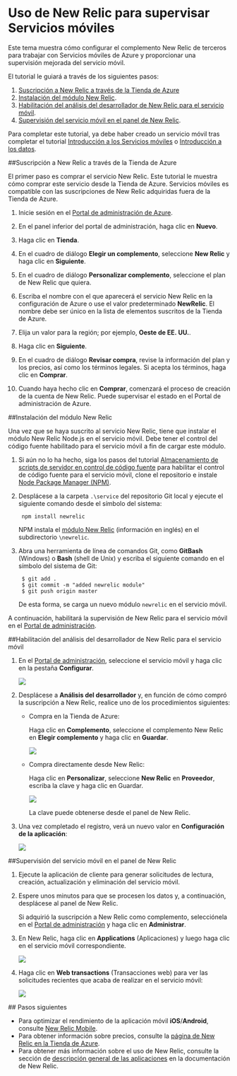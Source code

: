 <properties 
	pageTitle="Almacenamiento de scripts de servidor en control de código fuente - Servicios móviles de Azure" 
	description="Aprenda la manera de usar el complemento New Relic para supervisar el servicio móvil." 
	documentationCenter="" 
	authors="stepsic-microsoft-com" 
	manager="carolz"
	editor="" 
	services="mobile-services"/>

<tags 
	ms.service="mobile-services" 
	ms.workload="mobile" 
	ms.tgt_pltfrm="na" 
	ms.devlang="multiple" 
	ms.topic="article" 
	ms.date="03/16/2015" 
	ms.author="stepsic"/>

# Uso de New Relic para supervisar Servicios móviles

Este tema muestra cómo configurar el complemento New Relic de terceros para trabajar con Servicios móviles de Azure y proporcionar una supervisión mejorada del servicio móvil.

El tutorial le guiará a través de los siguientes pasos:

1. [Suscripción a New Relic a través de la Tienda de Azure]
2. [Instalación del módulo New Relic].
3. [Habilitación del análisis del desarrollador de New Relic para el servicio móvil].
4. [Supervisión del servicio móvil en el panel de New Relic].

Para completar este tutorial, ya debe haber creado un servicio móvil tras completar el tutorial [Introducción a los Servicios móviles] o [Introducción a los datos].

##<a name="sign-up"></a>Suscripción a New Relic a través de la Tienda de Azure

El primer paso es comprar el servicio New Relic. Este tutorial le muestra cómo comprar este servicio desde la Tienda de Azure. Servicios móviles es compatible con las suscripciones de New Relic adquiridas fuera de la Tienda de Azure.

1. Inicie sesión en el [Portal de administración de Azure](https://manage.windowsazure.com).

2. En el panel inferior del portal de administración, haga clic en **Nuevo**.

3. Haga clic en **Tienda**.

4. En el cuadro de diálogo **Elegir un complemento**, seleccione **New Relic** y haga clic en **Siguiente**.

5. En el cuadro de diálogo **Personalizar complemento**, seleccione el plan de New Relic que quiera.

7. Escriba el nombre con el que aparecerá el servicio New Relic en la configuración de Azure o use el valor predeterminado **NewRelic**. El nombre debe ser único en la lista de elementos suscritos de la Tienda de Azure.

8. Elija un valor para la región; por ejemplo, **Oeste de EE. UU.**.

9. Haga clic en **Siguiente**.

10. En el cuadro de diálogo **Revisar compra**, revise la información del plan y los precios, así como los términos legales. Si acepta los términos, haga clic en **Comprar**.

11. Cuando haya hecho clic en **Comprar**, comenzará el proceso de creación de la cuenta de New Relic. Puede supervisar el estado en el Portal de administración de Azure.

##<a name="install-module"></a>Instalación del módulo New Relic

Una vez que se haya suscrito al servicio New Relic, tiene que instalar el módulo New Relic Node.js en el servicio móvil. Debe tener el control del código fuente habilitado para el servicio móvil a fin de cargar este módulo.

1. Si aún no lo ha hecho, siga los pasos del tutorial [Almacenamiento de scripts de servidor en control de código fuente] para habilitar el control de código fuente para el servicio móvil, clone el repositorio e instale <a href="http://nodejs.org/" target="_blank">Node Package Manager (NPM)</a>.

2. Desplácese a la carpeta `.\service` del repositorio Git local y ejecute el siguiente comando desde el símbolo del sistema:

		npm install newrelic

	NPM instala el [módulo New Relic][newrelic] (información en inglés) en el subdirectorio `\newrelic`.

3. Abra una herramienta de línea de comandos Git, como **GitBash** (Windows) o **Bash** (shell de Unix) y escriba el siguiente comando en el símbolo del sistema de Git:

		$ git add .
		$ git commit -m "added newrelic module"
		$ git push origin master
		
	De esta forma, se carga un nuevo módulo `newrelic` en el servicio móvil.

A continuación, habilitará la supervisión de New Relic para el servicio móvil en el [Portal de administración][Azure Management Portal].

##<a name="enable-service"></a>Habilitación del análisis del desarrollador de New Relic para el servicio móvil

1. En el [Portal de administración][Azure Management Portal], seleccione el servicio móvil y haga clic en la pestaña **Configurar**.

	![][0]

2. Desplácese a **Análisis del desarrollador** y, en función de cómo compró la suscripción a New Relic, realice uno de los procedimientos siguientes:

	+ Compra en la Tienda de Azure:

		Haga clic en **Complemento**, seleccione el complemento New Relic en **Elegir complemento** y haga clic en **Guardar**.

		![][1]

	+ Compra directamente desde New Relic:

		Haga clic en **Personalizar**, seleccione **New Relic** en **Proveedor**, escriba la clave y haga clic en Guardar.

		![][2]

		La clave puede obtenerse desde el panel de New Relic.

3. Una vez completado el registro, verá un nuevo valor en **Configuración de la aplicación**:

	![][3]

##<a name="monitor"></a>Supervisión del servicio móvil en el panel de New Relic

1. Ejecute la aplicación de cliente para generar solicitudes de lectura, creación, actualización y eliminación del servicio móvil.

2. Espere unos minutos para que se procesen los datos y, a continuación, desplácese al panel de New Relic.

	Si adquirió la suscripción a New Relic como complemento, selecciónela en el [Portal de administración][Azure Management Portal] y haga clic en **Administrar**.

3. En New Relic, haga clic en **Applications** (Aplicaciones) y luego haga clic en el servicio móvil correspondiente.

	![][4]

4. Haga clic en **Web transactions** (Transacciones web) para ver las solicitudes recientes que acaba de realizar en el servicio móvil:

	![][5]

##<a name="next-steps"> </a>Pasos siguientes

+ Para optimizar el rendimiento de la aplicación móvil **iOS**/**Android**, consulte [New Relic Mobile].
+ Para obtener información sobre precios, consulte la [página de New Relic en la Tienda de Azure].
+ Para obtener más información sobre el uso de New Relic, consulte la sección de [descripción general de las aplicaciones] en la documentación de New Relic. 

<!-- Anchors. -->
[Suscripción a New Relic a través de la Tienda de Azure]: #sign-up
[Instalación del módulo New Relic]: #install-module
[Habilitación del análisis del desarrollador de New Relic para el servicio móvil]: #enable-service
[Supervisión del servicio móvil en el panel de New Relic]: #monitor
[Next steps]: #next-steps

<!-- Images. -->
[0]: ./media/store-new-relic-mobile-services-monitor/mobile-configure-tab.png
[1]: ./media/store-new-relic-mobile-services-monitor/mobile-configure-new-relic-monitoring.png
[2]: ./media/store-new-relic-mobile-services-monitor/mobile-configure-new-relic-monitoring-custom.png
[3]: ./media/store-new-relic-mobile-services-monitor/mobile-configure-new-relic-monitoring-complete.png
[4]: ./media/store-new-relic-mobile-services-monitor/mobile-new-relic-dashboard.png
[5]: ./media/store-new-relic-mobile-services-monitor/mobile-new-relic-dashboard-2.png

<!-- URLs. -->
[Source control]: http://msdn.microsoft.com/library/windowsazure/c25aaede-c1f0-4004-8b78-113708761643
[Work with server scripts in Mobile Services]: ../work-with-server-scripts.md

[Azure Management Portal]: https://manage.windowsazure.com/
[Node.js API Documentation: Modules]: http://nodejs.org/api/modules.html
[Almacenamiento de scripts de servidor en control de código fuente]: /develop/mobile/tutorials/store-scripts-in-source-control/
[newrelic]: https://npmjs.org/package/newrelic
[página de New Relic en la Tienda de Azure]: /gallery/store/new-relic/new-relic/
[descripción general de las aplicaciones]: https://docs.newrelic.com/docs/applications-dashboards/applications-overview
[Introducción a los Servicios móviles]: /develop/mobile/tutorials/get-started/
[Introducción a los datos]: /develop/mobile/tutorials/get-started-with-data-dotnet
[New Relic Mobile]: http://newrelic.com/mobile-monitoring

 

<!---HONumber=August15_HO6-->